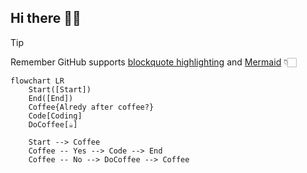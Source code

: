 ## Hi there 👋🏻

> [!TIP]
> Remember GitHub supports [blockquote highlighting](https://github.com/orgs/community/discussions/16925) and [Mermaid](https://docs.github.com/en/get-started/writing-on-github/working-with-advanced-formatting/creating-diagrams) 👇🏻

```mermaid
flowchart LR
    Start([Start])
    End([End])
    Coffee{Alredy after coffee?}
    Code[Coding]
    DoCoffee[☕️]

    Start --> Coffee
    Coffee -- Yes --> Code --> End
    Coffee -- No --> DoCoffee --> Coffee
```
